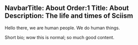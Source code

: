 NavbarTitle: About
Order:1
Title: About
Description: The life and times of Sciism
---
Hello there, we are human people.
We do human things.

Short bio; wow this is normal; so much good content.